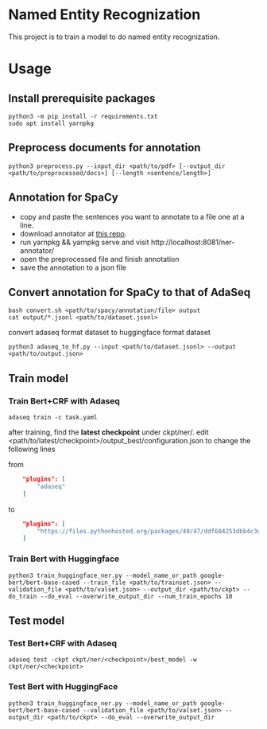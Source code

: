 # Named Entity Recognization

This project is to train a model to do named entity recognization.

# Usage

## Install prerequisite packages

```shell
python3 -m pip install -r requirements.txt
sudo apt install yarnpkg
```

## Preprocess documents for annotation

```shell
python3 preprocess.py --input_dir <path/to/pdf> [--output_dir <path/to/preprocessed/docs>] [--length <sentence/length>]
```

## Annotation for SpaCy

- copy and paste the sentences you want to annotate to a file one at a line.
- download annotator at [this repo](https://github.com/tecoholic/ner-annotator).
- run yarnpkg && yarnpkg serve and visit http://localhost:8081/ner-annotator/
- open the preprocessed file and finish annotation
- save the annotation to a json file

## Convert annotation for SpaCy to that of AdaSeq

```shell
bash convert.sh <path/to/spacy/annotation/file> output
cat output/*.jsonl <path/to/dataset.jsonl>
```

convert adaseq format dataset to huggingface format dataset

```shell
python3 adaseq_to_hf.py --input <path/to/dataset.jsonl> --output <path/to/output.json>
```

## Train model

### Train Bert+CRF with Adaseq

```shell
adaseq train -c task.yaml
```

after training, find the **latest checkpoint** under ckpt/ner/. edit <path/to/latest/checkpoint>/output_best/configuration.json to change the following lines

from

```json
    "plugins": [
        "adaseq"
    ]

```

to

```json
    "plugins": [
        "https://files.pythonhosted.org/packages/49/47/ddf684253dbb4c3e0716fcda67094aa3c407237d5eb8930ede0a91b9feb8/adaseq-0.6.6-py3-none-any.whl"
    ]
```

### Train Bert with Huggingface

```shell
python3 train_huggingface_ner.py --model_name_or_path google-bert/bert-base-cased --train_file <path/to/trainset.json> --validation_file <path/to/valset.json> --output_dir <path/to/ckpt> --do_train --do_eval --overwrite_output_dir --num_train_epochs 10
```

## Test model

### Test Bert+CRF with Adaseq

```shell
adaseq test -ckpt ckpt/ner/<checkpoint>/best_model -w ckpt/ner/<checkpoint>
```

### Test Bert with HuggingFace

```shell
python3 train_huggingface_ner.py --model_name_or_path google-bert/bert-base-cased --validation_file <path/to/valset.json> --output_dir <path/to/ckpt> --do_eval --overwrite_output_dir
```
